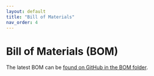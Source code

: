 ```yaml
---
layout: default
title: "Bill of Materials"
nav_order: 4
---
```


# Bill of Materials (BOM)

The latest BOM can be [found on GitHub in the BOM folder](https://github.com/Positron3D/Prusawire/tree/main/BOM).